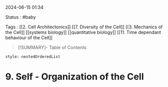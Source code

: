 2024-06-15 01:34

Status : #baby 

Tags : [[2. Cell Architectonics]] [[7. Diversity of the Cell]] [[3. Mechanics of the Cell]] [[systems biology]] [[quantitative biology]] [[11. Time dependant behaviour of the Cell]]


>[!SUMMARY]- Table of Contents
```table-of-contents
style: nestedOrderedList
```

# 9. Self - Organization of the Cell


